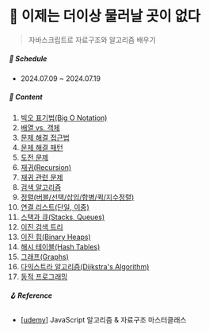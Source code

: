 # 📒 이제는 더이상 물러날 곳이 없다

> 자바스크립트로 자료구조와 알고리즘 배우기

##### 📅 Schedule

- 2024.07.09 ~ 2024.07.19

##### 📝 Content

1.  [빅오 표기법(Big O Notation)](./01-big-O/0-memo.md)
2.  [배열 vs. 객체](./02-array-vs-object/0-memo.md)
3.  [문제 해결 접근법](./03-solve-problem/0-memo.md)
4.  [문제 해결 패턴](./04-sovle-problem-pattern/)
5.  [도전 문제](./05-optional-challenges/)
6.  [재귀(Recursion)](./06-recursion-quiz/)
7.  [재귀 관련 문제](./07-optional-challenges/)
8.  [검색 알고리즘](./08-search/0-memo.md)
9.  [정렬(버블/선택/삽입/합병/퀵/지수정렬)](./09-sort/0-memo.md)
10. [연결 리스트(단일, 이중)](./10-linked-list/0-memo.md)
11. [스택과 큐(Stacks, Queues)](./11-stack-queue/)
12. [이진 검색 트리](./12-binary-search-tree/0-memo.md)
13. [이진 힙(Binary Heaps)](./13-binary-heap/0-memo.md)
14. [해시 테이블(Hash Tables)](./14-hash-table/0-memo.md)
15. [그래프(Graphs)](./15-graph/0-memo.md)
16. [다익스트라 알고리즘(Dijkstra's Algorithm)](./16-Dijkstras-algorithm/0-memo.md)
17. [동적 프로그래밍](./17-dynamic-programming/0-memo.md)

##### 🪝 Reference

- [[udemy](https://www.udemy.com/course/best-javascript-data-structures/)] JavaScript 알고리즘 & 자료구조 마스터클래스

